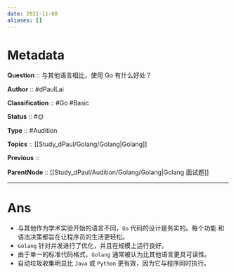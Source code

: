```yaml
---
date: 2021-11-08
aliases: []
---
```


# Metadata

**Question** :: 与其他语言相比，使用 Go 有什么好处？

**Author** :: #dPaulLai

**Classification** :: #Go #Basic 

**Status** :: #🌞 

**Type** :: #Audition 

**Topics** :: [[Study_dPaul/Golang/Golang|Golang]]

**Previous** ::

**ParentNode** :: [[Study_dPaul/Audition/Golang/Golang|Golang 面试题]]

---

# Ans
- 与其他作为学术实验开始的语言不同，`Go` 代码的设计是务实的。每个功能 和语法决策都旨在让程序员的生活更轻松。
- `Golang` 针对并发进行了优化，并且在规模上运行良好。
- 由于单一的标准代码格式，`Golang` 通常被认为比其他语言更具可读性。
- 自动垃圾收集明显比 `Java` 或 `Python` 更有效，因为它与程序同时执行。